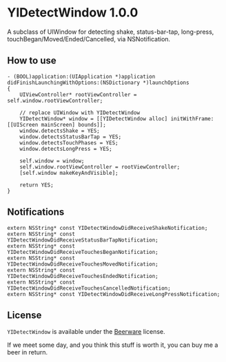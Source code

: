 YIDetectWindow 1.0.0
====================

A subclass of UIWindow for detecting shake, status-bar-tap, long-press, touchBegan/Moved/Ended/Cancelled, via NSNotification.

How to use
----------

```
- (BOOL)application:(UIApplication *)application didFinishLaunchingWithOptions:(NSDictionary *)launchOptions
{
    UIViewController* rootViewController = self.window.rootViewController;
    
    // replace UIWindow with YIDetectWindow
    YIDetectWindow* window = [[YIDetectWindow alloc] initWithFrame:[[UIScreen mainScreen] bounds]];
    window.detectsShake = YES;
    window.detectsStatusBarTap = YES;
    window.detectsTouchPhases = YES;
    window.detectsLongPress = YES;
    
    self.window = window;
    self.window.rootViewController = rootViewController;
    [self.window makeKeyAndVisible];
    
    return YES;
}
```

Notifications
-------------

```
extern NSString* const YIDetectWindowDidReceiveShakeNotification;
extern NSString* const YIDetectWindowDidReceiveStatusBarTapNotification;
extern NSString* const YIDetectWindowDidReceiveTouchesBeganNotification;
extern NSString* const YIDetectWindowDidReceiveTouchesMovedNotification;
extern NSString* const YIDetectWindowDidReceiveTouchesEndedNotification;
extern NSString* const YIDetectWindowDidReceiveTouchesCancelledNotification;
extern NSString* const YIDetectWindowDidReceiveLongPressNotification;
```

License
-------
`YIDetectWindow` is available under the [Beerware](http://en.wikipedia.org/wiki/Beerware) license.

If we meet some day, and you think this stuff is worth it, you can buy me a beer in return.